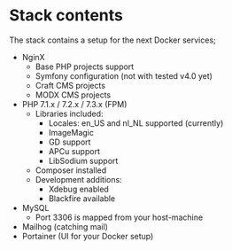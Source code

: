 # Stack contents

The stack contains a setup for the next Docker services;

- NginX
  - Base PHP projects support
  - Symfony configuration (not with tested v4.0 yet)
  - Craft CMS projects
  - MODX CMS projects
- PHP 7.1.x / 7.2.x / 7.3.x (FPM)
  - Libraries included:
    - Locales: en_US and nl_NL supported (currently)
    - ImageMagic
    - GD support
    - APCu support
    - LibSodium support
  - Composer installed
  - Development additions:
    - Xdebug enabled
    - Blackfire available
- MySQL
  - Port 3306 is mapped from your host-machine
- Mailhog (catching mail)
- Portainer (UI for your Docker setup)